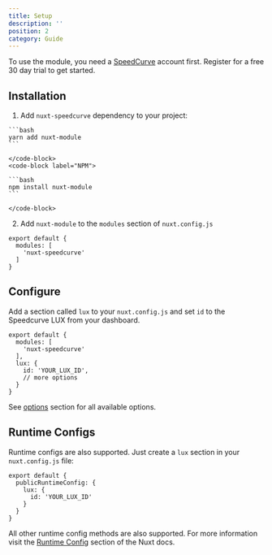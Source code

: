 ```yaml
---
title: Setup
description: ''
position: 2
category: Guide
---
```


<alert>To use the module, you need a [SpeedCurve](https://speedcurve.com/) account first. Register for a free 30 day trial to get started.</alert>

## Installation

1. Add `nuxt-speedcurve` dependency to your project:

  <code-group>
    <code-block label="Yarn" active>

    ```bash
    yarn add nuxt-module
    ```

    </code-block>
    <code-block label="NPM">

    ```bash
    npm install nuxt-module
    ```

    </code-block>
  </code-group>

2. Add `nuxt-module` to the `modules` section of `nuxt.config.js`

  ```js[nuxt.config.js]
  export default {
    modules: [
      'nuxt-speedcurve'
    ]
  }
  ```

## Configure
Add a section called `lux` to your `nuxt.config.js` and set `id` to the Speedcurve LUX from your dashboard.

```js[nuxt.config.js]
export default {
  modules: [
    'nuxt-speedcurve'
  ],
  lux: {
    id: 'YOUR_LUX_ID',
    // more options
  }  
}
```

See [options](/options) section for all available options.

## Runtime Configs
Runtime configs are also supported.  Just create a `lux` section in your `nuxt.config.js` file:

```js[nuxt.config.js]
export default {
  publicRuntimeConfig: {
    lux: {
      id: 'YOUR_LUX_ID'
    }
  }
}
```
All other runtime config methods are also supported.  For more information visit the [Runtime Config](https://nuxtjs.org/guide/runtime-config/) section of the Nuxt docs.
